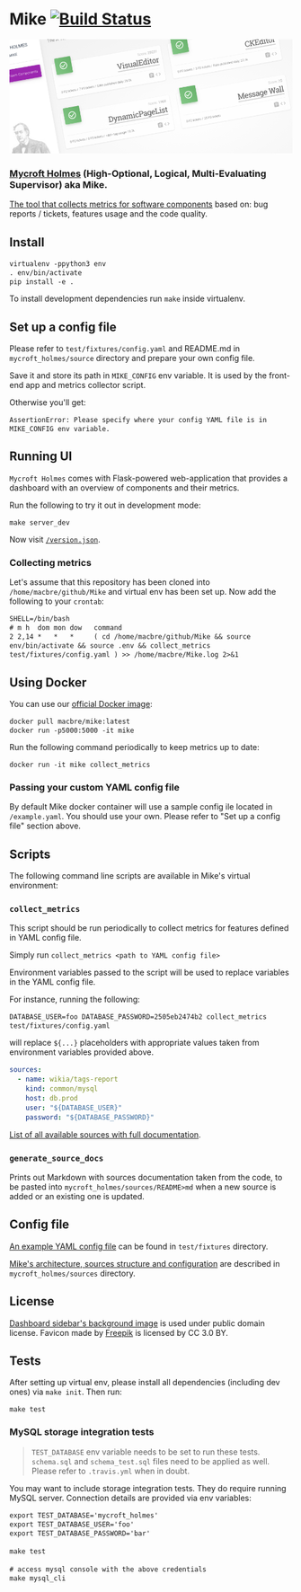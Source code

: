 # Mike [![Build Status](https://travis-ci.org/Wikia/Mike.svg?branch=master)](https://travis-ci.org/Wikia/Mike)

![](https://github.com/Wikia/Mike/raw/master/docs/Mike_dashboard.png)

### [Mycroft Holmes](https://en.wikipedia.org/wiki/The_Moon_Is_a_Harsh_Mistress#Characters) (High-Optional, Logical, Multi-Evaluating Supervisor) aka Mike.

[The tool that collects metrics for software components](https://medium.com/legacy-systems-diary/our-story-about-sustaining-engineering-team-7e83652b8873) based on: bug reports / tickets, features usage and the code quality.

## Install

```
virtualenv -ppython3 env
. env/bin/activate
pip install -e .
```


To install development dependencies run `make` inside virtualenv.

## Set up a config file

Please refer to `test/fixtures/config.yaml` and README.md in `mycroft_holmes/source` directory and prepare your own config file.

Save it and store its path in `MIKE_CONFIG` env variable. It is used by the front-end app and metrics collector script.

Otherwise you'll get:

```
AssertionError: Please specify where your config YAML file is in MIKE_CONFIG env variable.
```

## Running UI

`Mycroft Holmes` comes with Flask-powered web-application that provides a dashboard with an overview of components and their metrics.

Run the following to try it out in development mode:

```
make server_dev
```

Now visit [`/version.json`](http://127.0.0.1:5000/version.json).

### Collecting metrics

Let's assume that this repository has been cloned into ` /home/macbre/github/Mike` and virtual env has been set up.
Now add the following to your `crontab`:

```
SHELL=/bin/bash
# m h  dom mon dow   command
2 2,14 *   *   *     ( cd /home/macbre/github/Mike && source env/bin/activate && source .env && collect_metrics test/fixtures/config.yaml ) >> /home/macbre/Mike.log 2>&1
```

## Using Docker

You can use our [official Docker image](https://hub.docker.com/r/macbre/mike):

```
docker pull macbre/mike:latest
docker run -p5000:5000 -it mike
```

Run the following command periodically to keep metrics up to date:

```
docker run -it mike collect_metrics
```

### Passing your custom YAML config file

By default Mike docker container will use a sample config ile located in `/example.yaml`. You should use your own.
Please refer to "Set up a config file" section above.

## Scripts

The following command line scripts are available in Mike's virtual environment:

### `collect_metrics`

This script should be run periodically to collect metrics for features defined in YAML config file.

Simply run `collect_metrics <path to YAML config file>`

Environment variables passed to the script will be used to replace variables in the YAML config file.

For instance, running the following:

```
DATABASE_USER=foo DATABASE_PASSWORD=2505eb2474b2 collect_metrics test/fixtures/config.yaml
```

will replace `${...}` placeholders with appropriate values taken from environment variables provided above.

```yaml
sources:
  - name: wikia/tags-report
    kind: common/mysql
    host: db.prod
    user: "${DATABASE_USER}"
    password: "${DATABASE_PASSWORD}"
```

[List of all available sources with full documentation](https://github.com/Wikia/Mike/tree/master/mycroft_holmes/sources#sources).

### `generate_source_docs`

Prints out Markdown with sources documentation taken from the code, to be pasted into `mycroft_holmes/sources/README>md`
when a new source is added or an existing one is updated.

## Config file

[An example YAML config file](https://github.com/Wikia/Mike/blob/master/test/fixtures/config.yaml) can be found in `test/fixtures` directory.

[Mike's architecture, sources structure and configuration](https://github.com/Wikia/Mike/tree/master/mycroft_holmes/sources#sources) are described in `mycroft_holmes/sources` directory.

## License

[Dashboard sidebar's background image](https://commons.wikimedia.org/wiki/File:Gree-02.jpg) is used under public domain license. Favicon made by [Freepik](https://www.flaticon.com/authors/freepik) is licensed by CC 3.0 BY.

## Tests

After setting up virtual env, please install all dependencies (including dev ones) via `make init`. Then run:

```
make test
```

### MySQL storage integration tests

> `TEST_DATABASE` env variable needs to be set to run these tests. `schema.sql` and `schema_test.sql` files need to be applied as well. Please refer to `.travis.yml` when in doubt.

You may want to include storage integration tests. They do require running MySQL server. Connection details are provided via env variables:

```
export TEST_DATABASE='mycroft_holmes'
export TEST_DATABASE_USER='foo'
export TEST_DATABASE_PASSWORD='bar'

make test

# access mysql console with the above credentials
make mysql_cli
```
